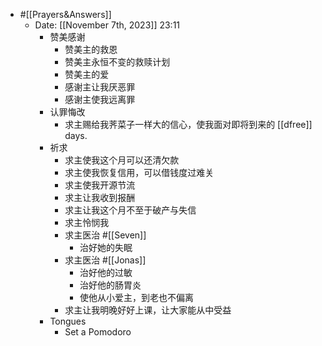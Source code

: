 - #[[Prayers&Answers]]
    - Date: [[November 7th, 2023]] 23:11
        - 赞美感谢
            - 赞美主的救恩
            - 赞美主永恒不变的救赎计划
            - 赞美主的爱
            - 感谢主让我厌恶罪
            - 感谢主使我远离罪
        - 认罪悔改
            - 求主赐给我荠菜子一样大的信心，使我面对即将到来的 [[dfree]] days.
        - 祈求
            - 求主使我这个月可以还清欠款
            - 求主使我恢复信用，可以借钱度过难关
            - 求主使我开源节流
            - 求主让我收到报酬
            - 求主让我这个月不至于破产与失信
            - 求主怜悯我
            - 求主医治 #[[Seven]] 
                - 治好她的失眠
            - 求主医治 #[[Jonas]]
                - 治好他的过敏
                - 治好他的肠胃炎
                - 使他从小爱主，到老也不偏离
            - 求主让我明晚好好上课，让大家能从中受益
        - Tongues
            - Set a Pomodoro
